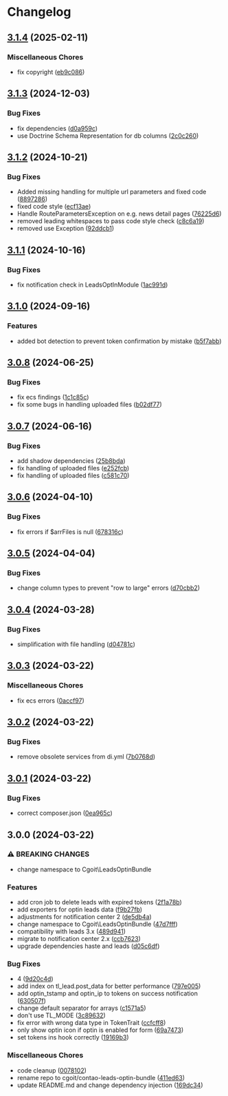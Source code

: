 # Changelog

## [3.1.4](https://github.com/cgoIT/contao-leads-optin-bundle/compare/v3.1.3...v3.1.4) (2025-02-11)


### Miscellaneous Chores

* fix copyright ([eb9c086](https://github.com/cgoIT/contao-leads-optin-bundle/commit/eb9c086fdf37e80cd559716719e28b6c57ff969c))

## [3.1.3](https://github.com/cgoIT/contao-leads-optin-bundle/compare/v3.1.2...v3.1.3) (2024-12-03)


### Bug Fixes

* fix dependencies ([d0a959c](https://github.com/cgoIT/contao-leads-optin-bundle/commit/d0a959cbac3381cbe92e3db9d8048820444a9f63))
* use Doctrine Schema Representation for db columns ([2c0c260](https://github.com/cgoIT/contao-leads-optin-bundle/commit/2c0c26082187e8ccb967c53585a0538978d8f913))

## [3.1.2](https://github.com/cgoIT/contao-leads-optin-bundle/compare/v3.1.1...v3.1.2) (2024-10-21)


### Bug Fixes

* Added missing handling for multiple url parameters and fixed code ([8897286](https://github.com/cgoIT/contao-leads-optin-bundle/commit/8897286fd2961e1cb5a98de9a9176260c7844a8e))
* fixed code style ([ecf13ae](https://github.com/cgoIT/contao-leads-optin-bundle/commit/ecf13aecfcb90093634bde5a4dac897cddb20ff6))
* Handle RouteParametersException on e.g. news detail pages ([76225d6](https://github.com/cgoIT/contao-leads-optin-bundle/commit/76225d6773581fffc5e43879604f8834a8327f4f))
* removed leading whitespaces to pass code style check ([c8c6a19](https://github.com/cgoIT/contao-leads-optin-bundle/commit/c8c6a19fdae2d51ac35fd02948a6467f869b22fb))
* removed use Exception ([92ddcb1](https://github.com/cgoIT/contao-leads-optin-bundle/commit/92ddcb154220e1a2ce5a2c8ffbb5971a50454fb2))

## [3.1.1](https://github.com/cgoIT/contao-leads-optin-bundle/compare/v3.1.0...v3.1.1) (2024-10-16)


### Bug Fixes

* fix notification check in LeadsOptInModule ([1ac991d](https://github.com/cgoIT/contao-leads-optin-bundle/commit/1ac991d92660b02a5b87c1d8b9c0a9beb92dabc7))

## [3.1.0](https://github.com/cgoIT/contao-leads-optin-bundle/compare/v3.0.8...v3.1.0) (2024-09-16)


### Features

* added bot detection to prevent token confirmation by mistake ([b5f7abb](https://github.com/cgoIT/contao-leads-optin-bundle/commit/b5f7abb85b75cc3efaa452fe7e0e6e3ef491011d))

## [3.0.8](https://github.com/cgoIT/contao-leads-optin-bundle/compare/v3.0.7...v3.0.8) (2024-06-25)


### Bug Fixes

* fix ecs findings ([1c1c85c](https://github.com/cgoIT/contao-leads-optin-bundle/commit/1c1c85cfb66c318a5891e75f0769da5101644af6))
* fix some bugs in handling uploaded files ([b02df77](https://github.com/cgoIT/contao-leads-optin-bundle/commit/b02df7704e667854025de1e9577e47c76e31bd91))

## [3.0.7](https://github.com/cgoIT/contao-leads-optin-bundle/compare/v3.0.6...v3.0.7) (2024-06-16)


### Bug Fixes

* add shadow dependencies ([25b8bda](https://github.com/cgoIT/contao-leads-optin-bundle/commit/25b8bda0641f2971179ecb43364e1540474134a1))
* fix handling of uploaded files ([e252fcb](https://github.com/cgoIT/contao-leads-optin-bundle/commit/e252fcb0243c43934e9f21448aa42aec3d94b6e0))
* fix handling of uploaded files ([c581c70](https://github.com/cgoIT/contao-leads-optin-bundle/commit/c581c70794f02c05612e9f4c2c8ad235452fe370))

## [3.0.6](https://github.com/cgoIT/contao-leads-optin-bundle/compare/v3.0.5...v3.0.6) (2024-04-10)


### Bug Fixes

* fix errors if $arrFiles is null ([678316c](https://github.com/cgoIT/contao-leads-optin-bundle/commit/678316cada121803f08a427bb37ff7b419bb18bd))

## [3.0.5](https://github.com/cgoIT/contao-leads-optin-bundle/compare/v3.0.4...v3.0.5) (2024-04-04)


### Bug Fixes

* change column types to prevent "row to large" errors ([d70cbb2](https://github.com/cgoIT/contao-leads-optin-bundle/commit/d70cbb251179ac61d93e60e8ee58b36a71ff00c0))

## [3.0.4](https://github.com/cgoIT/contao-leads-optin-bundle/compare/v3.0.3...v3.0.4) (2024-03-28)


### Bug Fixes

* simplification with file handling ([d04781c](https://github.com/cgoIT/contao-leads-optin-bundle/commit/d04781c4bd16aaf0349ac0f6989baa8755504052))

## [3.0.3](https://github.com/cgoIT/contao-leads-optin-bundle/compare/v3.0.2...v3.0.3) (2024-03-22)


### Miscellaneous Chores

* fix ecs errors ([0accf97](https://github.com/cgoIT/contao-leads-optin-bundle/commit/0accf970e952aba49750807a19cadf725c068a03))

## [3.0.2](https://github.com/cgoIT/contao-leads-optin-bundle/compare/v3.0.1...v3.0.2) (2024-03-22)


### Bug Fixes

* remove obsolete services from di.yml ([7b0768d](https://github.com/cgoIT/contao-leads-optin-bundle/commit/7b0768d3b5dd6d8802ba81337f31a058ea6efff0))

## [3.0.1](https://github.com/cgoIT/contao-leads-optin-bundle/compare/v3.0.0...v3.0.1) (2024-03-22)


### Bug Fixes

* correct composer.json ([0ea965c](https://github.com/cgoIT/contao-leads-optin-bundle/commit/0ea965c6a1f92e372a2d736ca7ad1b0292f071c3))

## 3.0.0 (2024-03-22)


### ⚠ BREAKING CHANGES

* change namespace to Cgoit\LeadsOptinBundle

### Features

* add cron job to delete leads with expired tokens ([2f1a78b](https://github.com/cgoIT/contao-leads-optin-bundle/commit/2f1a78b682a269542350e80eae4c9d1ae1965911))
* add exporters for optin leads data ([f9b27fb](https://github.com/cgoIT/contao-leads-optin-bundle/commit/f9b27fbb0e48a8a3ee3d33711ee9e9e341602c8e))
* adjustments for notification center 2 ([de5db4a](https://github.com/cgoIT/contao-leads-optin-bundle/commit/de5db4ab504fc85f3cb71eb59d3181e0be8dcec2))
* change namespace to Cgoit\LeadsOptinBundle ([47d7fff](https://github.com/cgoIT/contao-leads-optin-bundle/commit/47d7fff754f21eeeb8b7aa66137a1e6b598166f5))
* compatibility with leads 3.x ([489d941](https://github.com/cgoIT/contao-leads-optin-bundle/commit/489d941f6345127cc35b2b747cd148a68fd2236c))
* migrate to notification center 2.x ([ccb7623](https://github.com/cgoIT/contao-leads-optin-bundle/commit/ccb7623ebacc1840f8a2ebb5704317a3f02b4a7d))
* upgrade dependencies haste and leads ([d05c6df](https://github.com/cgoIT/contao-leads-optin-bundle/commit/d05c6df224c4e0aaf907cfec92820c3cc760619a))


### Bug Fixes

* 4 ([9d20c4d](https://github.com/cgoIT/contao-leads-optin-bundle/commit/9d20c4d2065eec50eb4c8084ecaafc1276a084f5))
* add index on tl_lead.post_data for better performance ([797e005](https://github.com/cgoIT/contao-leads-optin-bundle/commit/797e005345d25326c3b28c3538f33ff9be2f26cf))
* add optin_tstamp and optin_ip to tokens on success notification ([630507f](https://github.com/cgoIT/contao-leads-optin-bundle/commit/630507fe418893b6f37a46ca07bc499a86f72868))
* change default separator for arrays ([c1571a5](https://github.com/cgoIT/contao-leads-optin-bundle/commit/c1571a5f3b84d54dcfeed61645ea3d6d1a602524))
* don't use TL_MODE ([3c89632](https://github.com/cgoIT/contao-leads-optin-bundle/commit/3c89632cb9dd8ee230d5b767b9d05d25aecc4a12))
* fix error with wrong data type in TokenTrait ([ccfcff8](https://github.com/cgoIT/contao-leads-optin-bundle/commit/ccfcff8078014b12efecb890759f5f21357d8f6a))
* only show optin icon if optin is enabled for form ([69a7473](https://github.com/cgoIT/contao-leads-optin-bundle/commit/69a7473cc536b06af8c2d086eb5a44bee677597e))
* set tokens ins hook correctly ([19169b3](https://github.com/cgoIT/contao-leads-optin-bundle/commit/19169b3874763edbf67f236f52370ffc005f8fa6))


### Miscellaneous Chores

* code cleanup ([0078102](https://github.com/cgoIT/contao-leads-optin-bundle/commit/00781022d548c3be6b78da772ac262d11e1532ab))
* rename repo to cgoit/contao-leads-optin-bundle ([411ed63](https://github.com/cgoIT/contao-leads-optin-bundle/commit/411ed63d79717341ac6b403d344bc3dbac3b50b0))
* update README.md and change dependency injection ([169dc34](https://github.com/cgoIT/contao-leads-optin-bundle/commit/169dc34288753b74581d43b17596b7d7d10fcfd3))
